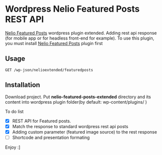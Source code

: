 # Wordpress Nelio Featured Posts REST API
[Nelio Featured Posts](https://wordpress.org/plugins/nelio-featured-posts/) wordpress plugin extended.
Adding rest api response (for mobile app or for headless front-end for example).
To use this plugin, you must install [Nelio Featured Posts](https://wordpress.org/plugins/nelio-featured-posts/) plugin first

## Usage
```
GET /wp-json/nelioextended/featuredposts
```

## Installation
Download project. Put **nelio-featured-posts-extended** directory and its content into wordpress plugin folder(by default: wp-content/plugins/ )

To do list
- [x] REST API for Featured posts.
- [x] Match the response to standard wordpress rest api posts
- [x] Adding custom parameter (featured image source) to the rest response
- [ ] Shortcode and presentation formating

Enjoy :]